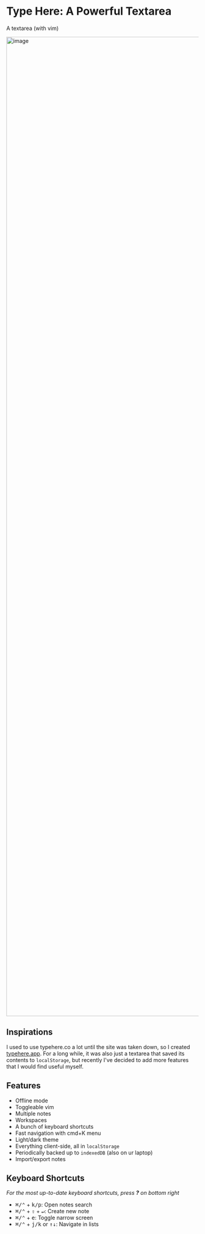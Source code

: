 # Type Here: A Powerful Textarea

A textarea (with vim)

<img width="2560" alt="image" src="https://github.com/shaoruu/typehere.app/assets/35216312/4fdcbb50-6d84-48f4-88d8-07e5f3547a92">

## Inspirations

I used to use typehere.co a lot until the site was taken down, so I created [typehere.app](https://typehere.app). For a long while, it was also just a textarea that saved its contents to `localStorage`, but recently I've decided to add more features that I would find useful myself.

## Features

- Offline mode 
- Toggleable vim
- Multiple notes
- Workspaces
- A bunch of keyboard shortcuts 
- Fast navigation with cmd+K menu
- Light/dark theme
- Everything client-side, all in `localStorage`
- Periodically backed up to `indexedDB` (also on ur laptop)
- Import/export notes

## Keyboard Shortcuts

<i>For the most up-to-date keyboard shortcuts, press <b>?</b> on bottom right</i>

- <kbd>⌘/⌃</kbd> + <kbd>k/p</kbd>: Open notes search
- <kbd>⌘/⌃</kbd> + <kbd>⇧</kbd> + <kbd>↵</kbd>: Create new note
- <kbd>⌘/⌃</kbd> + <kbd>e</kbd>: Toggle narrow screen
- <kbd>⌘/⌃</kbd> + <kbd>j/k</kbd> or <kbd>↑↓</kbd>: Navigate in lists